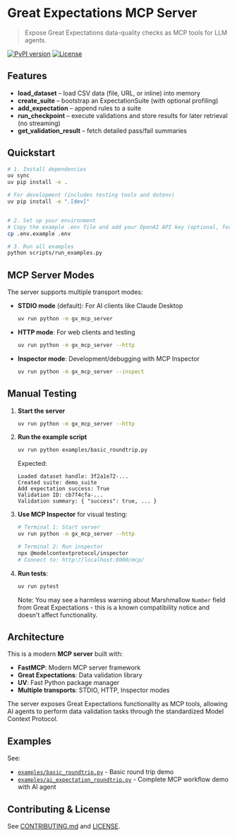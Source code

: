 # Great Expectations MCP Server

> Expose Great Expectations data-quality checks as MCP tools for LLM agents.

[![PyPI version](https://img.shields.io/pypi/v/gx-mcp-server)](https://pypi.org/project/gx-mcp-server)
[![License](https://img.shields.io/github/license/davidf9999/gx-mcp-server)](LICENSE)

## Features

- **load_dataset** – load CSV data (file, URL, or inline) into memory  
- **create_suite** – bootstrap an ExpectationSuite (with optional profiling)  
- **add_expectation** – append rules to a suite  
- **run_checkpoint** – execute validations and store results for later retrieval (no streaming)
- **get_validation_result** – fetch detailed pass/fail summaries  

## Quickstart

```bash
# 1. Install dependencies
uv sync
uv pip install -e .

# For development (includes testing tools and dotenv)
uv pip install -e ".[dev]"


# 2. Set up your environment
# Copy the example .env file and add your OpenAI API key (optional, for the AI example)
cp .env.example .env

# 3. Run all examples
python scripts/run_examples.py
```

## MCP Server Modes

The server supports multiple transport modes:

- **STDIO mode** (default): For AI clients like Claude Desktop
  ```bash
  uv run python -m gx_mcp_server
  ```

- **HTTP mode**: For web clients and testing
  ```bash
  uv run python -m gx_mcp_server --http
  ```

- **Inspector mode**: Development/debugging with MCP Inspector
  ```bash
  uv run python -m gx_mcp_server --inspect
  ```

## Manual Testing

1. **Start the server**
   ```bash
   uv run python -m gx_mcp_server --http
   ```

2. **Run the example script**
   ```bash
   uv run python examples/basic_roundtrip.py
   ```

   Expected:
   ```
   Loaded dataset handle: 3f2a1e72-...
   Created suite: demo_suite
   Add expectation success: True
   Validation ID: cb7f4cfa-...
   Validation summary: { "success": true, ... }
   ```

3. **Use MCP Inspector** for visual testing:
   ```bash
   # Terminal 1: Start server
   uv run python -m gx_mcp_server --http
   
   # Terminal 2: Run inspector
   npx @modelcontextprotocol/inspector
   # Connect to: http://localhost:8000/mcp/
   ```

4. **Run tests**:
   ```bash
   uv run pytest
   ```
   
   Note: You may see a harmless warning about Marshmallow `Number` field from Great Expectations - this is a known compatibility notice and doesn't affect functionality.

## Architecture

This is a modern **MCP server** built with:

- **FastMCP**: Modern MCP server framework
- **Great Expectations**: Data validation library  
- **UV**: Fast Python package manager
- **Multiple transports**: STDIO, HTTP, Inspector modes

The server exposes Great Expectations functionality as MCP tools, allowing AI agents to perform data validation tasks through the standardized Model Context Protocol.

## Examples

See:
- [`examples/basic_roundtrip.py`](examples/basic_roundtrip.py) - Basic round trip demo
- [`examples/ai_expectation_roundtrip.py`](examples/ai_expectation_roundtrip.py) - Complete MCP workflow demo with AI agent

## Contributing & License

See [CONTRIBUTING.md](CONTRIBUTING.md) and [LICENSE](LICENSE).
